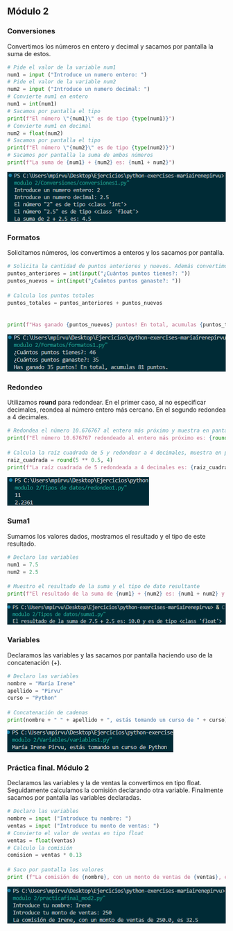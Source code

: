 ## Módulo 2

### Conversiones 
Convertimos los números en entero y decimal y sacamos por pantalla la suma de estos.

```python
# Pide el valor de la variable num1
num1 = input ("Introduce un numero entero: ")
# Pide el valor de la variable num2
num2 = input ("Introduce un numero decimal: ")
# Convierte num1 en entero  
num1 = int(num1)
# Sacamos por pantalla el tipo
print(f"El número \"{num1}\" es de tipo {type(num1)}")
# Convierte num1 en decimal  
num2 = float(num2)
# Sacamos por pantalla el tipo
print(f"El número \"{num2}\" es de tipo {type(num2)}")
# Sacamos por pantalla la suma de ambos números 
print(f"La suma de {num1} + {num2} es: {num1 + num2}")  
```

<img src= "../../auxiliar/ej2.png">

### Formatos 
Solicitamos números, los convertimos a enteros y los sacamos por pantalla.

```python 
# Solicita la cantidad de puntos anteriores y nuevos. Además convertimos a numero entero
puntos_anteriores = int(input("¿Cuántos puntos tienes?: "))  
puntos_nuevos = int(input("¿Cuántos puntos ganaste?: "))  

# Calcula los puntos totales
puntos_totales = puntos_anteriores + puntos_nuevos


print(f"Has ganado {puntos_nuevos} puntos! En total, acumulas {puntos_totales} puntos.")
```

<img src= "../../auxiliar/ej2.1.png">

### Redondeo 
Utilizamos **round** para redondear. En el primer caso, al no especificar decimales, reondea al número entero más cercano. En el segundo redondea a 4 decimales.

```python
# Redondea el número 10.676767 al entero más próximo y muestra en pantalla el resultado
print(f"El número 10.676767 redondeado al entero más próximo es: {round(10.676767)}")

# Calcula la raíz cuadrada de 5 y redondear a 4 decimales, muestra en pantalla el resultado
raiz_cuadrada = round(5 ** 0.5, 4)
print(f"La raíz cuadrada de 5 redondeada a 4 decimales es: {raiz_cuadrada}")
```
<img src= "../../auxiliar/ej2.2.png">


### Suma1
Sumamos los valores dados, mostramos el resultado y el tipo de este resultado.

```python
# Declaro las variables
num1 = 7.5
num2 = 2.5

# Muestro el resultado de la suma y el tipo de dato resultante
print(f"El resultado de la suma de {num1} + {num2} es: {num1 + num2} y es de tipo {type(num1 + num2)}")
```

<img src= "../../auxiliar/ej2.4.png">

### Variables 
Declaramos las variables y las sacamos por pantalla haciendo uso de la concatenación (+). 

```python
# Declaro las variables
nombre = "María Irene"
apellido = "Pirvu"
curso = "Python"

# Concatenación de cadenas
print(nombre + " " + apellido + ", estás tomando un curso de " + curso)
```
<img src= "../../auxiliar/ej2.3.png">

### Práctica final. Módulo 2
Declaramos las variables y la de ventas la convertimos en tipo float. Seguidamente calculamos la comisión declarando otra variable. Finalmente sacamos por pantalla las variables declaradas. 

```python
# Declaro las variables 
nombre = input ("Introduce tu nombre: ")
ventas = input ("Introduce tu monto de ventas: ")
# Convierto el valor de ventas en tipo float
ventas = float(ventas)
# Calculo la comisión 
comision = ventas * 0.13

# Saco por pantalla los valores
print (f"La comisión de {nombre}, con un monto de ventas de {ventas}, es {comision}")
```

<img src= "../../auxiliar/ej2.5.png">